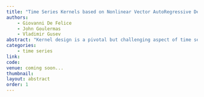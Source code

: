 ```yaml
---
title: "Time Series Kernels based on Nonlinear Vector AutoRegressive Delay Embeddings"
authors:
    - Giovanni De Felice
    - John Goulermas
    - Vladimir Gusev
abstract: "Kernel design is a pivotal but challenging aspect of time series analysis, especially in the context of small datasets. In recent years, Reservoir Computing (RC) has emerged as a powerful tool to compare time series based on the underlying dynamics of the generating process rather than the observed data. However, the performance of RC highly depends on the hyperparameter setting, which is hard to interpret and costly to optimize because of the recurrent nature of RC. Here, we present a new kernel based on the recently established equivalence between reservoir dynamics and Nonlinear Vector AutoRegressive (NVAR) processes. The kernel is non-recurrent and depends on a small set of meaningful hyperparameters, for which we suggest an effective heuristic. We demonstrate excellent performance on a wide range of real-world classification tasks, both in terms of accuracy and speed. This further advances the understanding of RC representation learning models and extends the typical use of the NVAR framework beyond forecasting."
categories:
    - time series
link: 
code: 
venue: coming soon...
thumbnail: 
layout: abstract
order: 1
---
```

